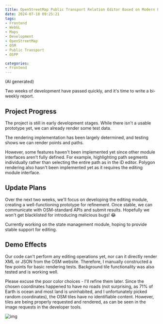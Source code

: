```yaml
---
title: OpenStreetMap Public Transport Relation Editor Based on Modern Frontend Tech Stack - Weekly Report#1
date: 2024-07-18 09:25:21
tags:
- Frontend
- WebGL
- Maps
- Development
- OpenStreetMap
- OSM
- Public Transport
- OSPP

categories:
- Frontend
---
```


(AI generated)

Two weeks of development have passed quickly, and it's time to write a bi-weekly report.

## Project Progress

The project is still in early development stages. While there isn't a usable prototype yet, we can already render some test data.

The rendering implementation has been largely determined, and testing shows we can render points and paths.

However, some features haven't been implemented yet since other module interfaces aren't fully defined. For example, highlighting path segments individually rather than selecting the entire path as in the iD editor. Polygon rendering also hasn't been implemented yet as it requires the editing module interface.

## Update Plans

Over the next two weeks, we'll focus on developing the editing module, creating a well-functioning prototype for refinement. Once stable, we can communicate with OSM-standard APIs and submit results. Hopefully we won't get blacklisted for introducing malicious bugs! 😂

Currently working on the state management module, hoping to provide stable support for editing.

## Demo Effects

Our code can't perform any editing operations yet, nor can it directly render XML or JSON from the OSM website. Therefore, I manually constructed a few points for basic rendering tests. Background tile functionality was also tested and is working well.

Please excuse the poor color choices - I'll refine them later. Since the chosen coordinates happened to have no roads (not surprising, as 71% of Earth is ocean and most land is uninhabited, and I unfortunately picked random coordinates), the OSM tiles have no identifiable content. However, tiles are being properly requested and rendered, as can be seen in the image requests in the developer tools.

![img](/weekly-post-busfensi-1/2024-07-18/screenshot.png)
